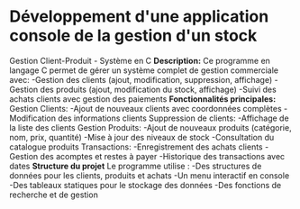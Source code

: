 # Développement d'une application console de la gestion d'un stock
Gestion Client-Produit - Système en C
**Description:**
Ce programme en langage C permet de gérer un système complet de gestion commerciale avec:
-Gestion des clients (ajout, modification, suppression, affichage)
-Gestion des produits (ajout, modification du stock, affichage)
-Suivi des achats clients avec gestion des paiements
**Fonctionnalités principales:**
Gestion Clients:
-Ajout de nouveaux clients avec coordonnées complètes
-Modification des informations clients
Suppression de clients:
-Affichage de la liste des clients
Gestion Produits:
-Ajout de nouveaux produits (catégorie, nom, prix, quantité)
-Mise à jour des niveaux de stock
-Consultation du catalogue produits
Transactions:
-Enregistrement des achats clients
-Gestion des acomptes et restes à payer
-Historique des transactions avec dates
**Structure du projet**
Le programme utilise :
-Des structures de données pour les clients, produits et achats
-Un menu interactif en console
-Des tableaux statiques pour le stockage des données
-Des fonctions de recherche et de gestion
